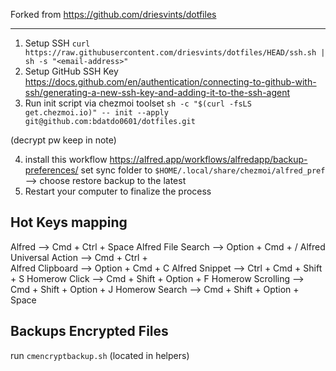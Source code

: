 Forked from https://github.com/driesvints/dotfiles

---

1. Setup SSH `curl https://raw.githubusercontent.com/driesvints/dotfiles/HEAD/ssh.sh | sh -s "<email-address>"`
2. Setup GitHub SSH Key https://docs.github.com/en/authentication/connecting-to-github-with-ssh/generating-a-new-ssh-key-and-adding-it-to-the-ssh-agent
3. Run init script via chezmoi toolset `sh -c "$(curl -fsLS get.chezmoi.io)" -- init --apply git@github.com:bdatdo0601/dotfiles.git`

(decrypt pw keep in note)

4. install this workflow https://alfred.app/workflows/alfredapp/backup-preferences/ set sync folder to `$HOME/.local/share/chezmoi/alfred_pref` --> choose restore backup to the latest 
5. Restart your computer to finalize the process

## Hot Keys mapping

Alfred --> Cmd + Ctrl + Space
Alfred File Search --> Option + Cmd + /
Alfred Universal Action --> Cmd + Ctrl + \
Alfred Clipboard --> Option + Cmd + C
Alfred Snippet --> Ctrl + Cmd + Shift + S
Homerow Click --> Cmd + Shift + Option + F
Homerow Scrolling --> Cmd + Shift + Option + J
Homerow Search --> Cmd + Shift + Option + Space

## Backups Encrypted Files

run `cmencryptbackup.sh` (located in helpers)